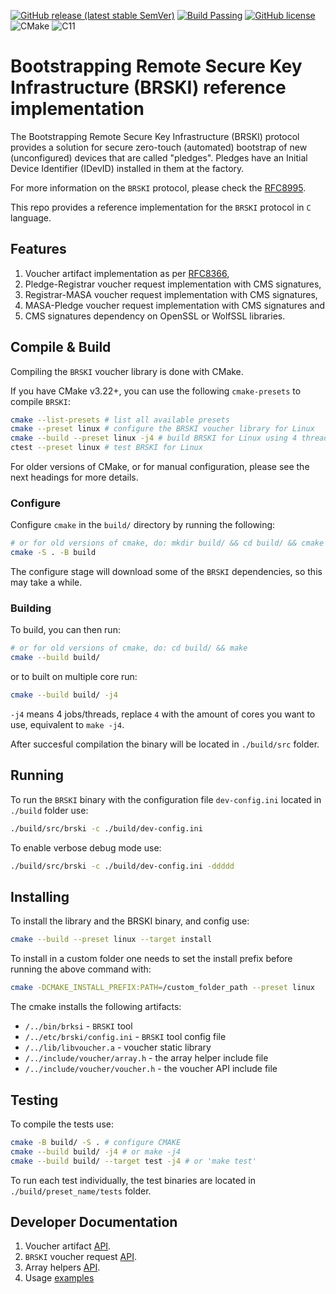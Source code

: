 [![GitHub release (latest stable SemVer)](https://img.shields.io/github/v/release/nqminds/brski?label=stable&logo=github&sort=semver)](https://github.com/nqminds/brski/releases)
[![Build Passing](https://github.com/nqminds/brski/actions/workflows/codeql.yml/badge.svg)](https://github.com/nqminds/brski/actions/workflows/codeql.yml)
[![GitHub license](https://img.shields.io/github/license/nqminds/brski)](https://github.com/nqminds/brski/blob/main/LICENSE)
![CMake](https://img.shields.io/badge/CMake-%23008FBA.svg?logo=cmake&logoColor=white)
![C11](https://img.shields.io/badge/C11-informational.svg?logo=c)
# Bootstrapping Remote Secure Key Infrastructure (BRSKI) reference implementation

The Bootstrapping Remote Secure Key Infrastructure (BRSKI) protocol provides a solution for secure zero-touch (automated) bootstrap of new (unconfigured) devices that are called "pledges". Pledges have an Initial Device Identifier (IDevID) installed in them at the factory.

For more information on the `BRSKI` protocol, please check the [RFC8995](https://www.rfc-editor.org/rfc/rfc8995.html).

This repo provides a reference implementation for the `BRSKI` protocol in `C` language.

## Features
1. Voucher artifact implementation as per [RFC8366](https://www.rfc-editor.org/info/rfc8366),
2. Pledge-Registrar voucher request implementation with CMS signatures,
3. Registrar-MASA voucher request implementation with CMS signatures,
4. MASA-Pledge voucher request implementation with CMS signatures and
5. CMS signatures dependency on OpenSSL or WolfSSL libraries.

## Compile & Build

Compiling the `BRSKI` voucher library is done with CMake.

If you have CMake v3.22+, you can use the following `cmake-presets` to compile `BRSKI`:

```bash
cmake --list-presets # list all available presets
cmake --preset linux # configure the BRSKI voucher library for Linux
cmake --build --preset linux -j4 # build BRSKI for Linux using 4 threads
ctest --preset linux # test BRSKI for Linux
```
For older versions of CMake, or for manual configuration, please see the next headings for more details.


### Configure

Configure `cmake` in the `build/` directory by running the following:

```bash
# or for old versions of cmake, do: mkdir build/ && cd build/ && cmake ..
cmake -S . -B build
```

The configure stage will download some of the `BRSKI` dependencies, so this may take a while.

### Building

To build, you can then run:

```bash
# or for old versions of cmake, do: cd build/ && make
cmake --build build/
```

or to built on multiple core run:

```bash
cmake --build build/ -j4
```

`-j4` means 4 jobs/threads, replace `4` with the amount of cores you want to use, equivalent to `make -j4`.

After succesful compilation the binary will be located in `./build/src` folder.


## Running

To run the `BRSKI` binary with the configuration file `dev-config.ini` located in `./build` folder use:

```bash
./build/src/brski -c ./build/dev-config.ini
```

To enable verbose debug mode use:

```bash
./build/src/brski -c ./build/dev-config.ini -ddddd
```

## Installing

To install the library and the BRSKI binary, and config use:
```bash
cmake --build --preset linux --target install
```

To install in a custom folder one needs to set the install prefix before running the above command with:
```bash
cmake -DCMAKE_INSTALL_PREFIX:PATH=/custom_folder_path --preset linux
```

The cmake installs the following artifacts:
- `/../bin/brksi` - `BRSKI` tool
- `/../etc/brski/config.ini` - `BRSKI` tool config file
- `/../lib/libvoucher.a` - voucher static library
- `/../include/voucher/array.h` - the array helper include file
- `/../include/voucher/voucher.h` - the voucher API include file

## Testing

To compile the tests use:

```bash
cmake -B build/ -S . # configure CMAKE
cmake --build build/ -j4 # or make -j4
cmake --build build/ --target test -j4 # or 'make test'
```

To run each test individually, the test binaries are located in `./build/preset_name/tests` folder.


## Developer Documentation

1. Voucher artifact [API](./docs/voucher.md).
2. `BRSKI` voucher request [API](./docs/brski.md).
3. Array helpers [API](./docs/array.md).
4. Usage [examples](./docs/usage.md)